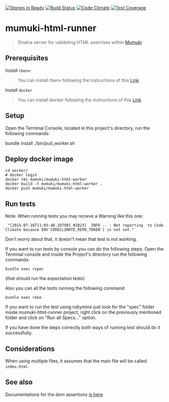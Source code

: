
[![Stories in Ready](https://badge.waffle.io/mumuki/mumuki-html-runner.png?label=ready&title=Ready)](https://waffle.io/mumuki/mumuki-html-runner)
[![Build Status](https://travis-ci.org/mumuki/mumuki-html-runner.svg?branch=master)](https://travis-ci.org/mumuki/mumuki-html-runner)
[![Code Climate](https://codeclimate.com/github/mumuki/mumuki-html-runner/badges/gpa.svg)](https://codeclimate.com/github/mumuki/mumuki-html-runner)
[![Test Coverage](https://codeclimate.com/github/mumuki/mumuki-html-runner/badges/coverage.svg)](https://codeclimate.com/github/mumuki/mumuki-html-runner/coverage)

# mumuki-html-runner

> Sinatra server for validating HTML exercises within [Mumuki](http://github.com/mumuki)

## Prerequisites

  Install `rbenv`:

>You can install rbenv following the instructions of this [Link](http://uqbar-wiki.org/index.php?title=Gu%C3%ADa_de_Instalaci%C3%B3n_de_Ruby)

  Install `docker`

>You can install docker following the instructions of this [Link](https://docs.docker.com/get-started/)

## Setup

 Open  the Terminal Console, located in this project's
 directory, run the following commands:

  bundle install
  ./bin/pull_worker.sh

## Deploy docker image

```
cd worker/
# docker login
docker rmi mumuki/mumuki-html-worker
docker build -t mumuki/mumuki-html-worker .
docker push mumuki/mumuki-html-worker
```

## Run tests

Note: When running tests you may recieve a Warning like this one:

` "[2015-07-16T11:03:48.197981 #2823]  INFO -- : Not reporting  to Code Climate because ENV'CODECLIMATE_REPO_TOKEN'] is not set."`

  Don't worry about that, it doesn't mean that test is not working.


If you want to run tests by console you can do the following steps:
  Open the Terminal console and inside the Project's directory    run the following commands:

    bundle exec rspec

(that should run the expectation tests)

Also you can all the tests running the following command:

    bundle exec rake

If you want to run the test using rubymine just look for the "spec"     folder inside mumuki-html-runner project, right click on the      previously mentioned folder and click on "Run all Specs..." option.

If you have done the steps correctly both ways of running test should do it successfully.

## Considerations

When using multiple files, it assumes that the main file will be called `index.html`.


## See also

Documentations for the dom assertions [is here](https://github.com/mumuki/run-dom-tests)
